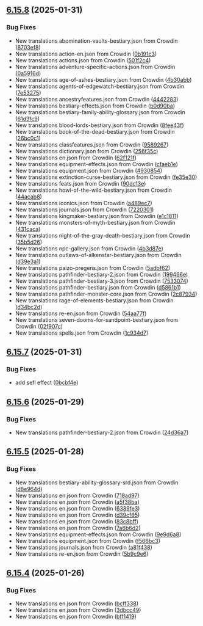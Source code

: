 ## [6.15.8](https://github.com/allnnde/pf2e-esp-translation/compare/v6.15.7...v6.15.8) (2025-01-31)


### Bug Fixes

* New translations abomination-vaults-bestiary.json from Crowdin ([8703ef8](https://github.com/allnnde/pf2e-esp-translation/commit/8703ef82cfeed6167560df38845cf6d81428029a))
* New translations action-en.json from Crowdin ([0b191c3](https://github.com/allnnde/pf2e-esp-translation/commit/0b191c3afac179207f18efdd61db9ca7aa835073))
* New translations actions.json from Crowdin ([501f2c4](https://github.com/allnnde/pf2e-esp-translation/commit/501f2c45e605246318e55ebfa1eb43b60ab221d4))
* New translations adventure-specific-actions.json from Crowdin ([0a5916d](https://github.com/allnnde/pf2e-esp-translation/commit/0a5916de97ffb112866a625c625dd6fca55cf6a2))
* New translations age-of-ashes-bestiary.json from Crowdin ([4b30abb](https://github.com/allnnde/pf2e-esp-translation/commit/4b30abbffe170ec46b71fc1d6a49bfd6074a941c))
* New translations agents-of-edgewatch-bestiary.json from Crowdin ([7e53275](https://github.com/allnnde/pf2e-esp-translation/commit/7e53275c3aca4a18728725a9e30a9f3b3b4a35db))
* New translations ancestryfeatures.json from Crowdin ([4442283](https://github.com/allnnde/pf2e-esp-translation/commit/44422837e41239608050075c8d13953f5ce7d047))
* New translations bestiary-effects.json from Crowdin ([b0d90ba](https://github.com/allnnde/pf2e-esp-translation/commit/b0d90bad70d866c1818c37c9528d54822aa28673))
* New translations bestiary-family-ability-glossary.json from Crowdin ([61d3fc9](https://github.com/allnnde/pf2e-esp-translation/commit/61d3fc9bffbcda415c01277bbda91188cf3279b3))
* New translations blood-lords-bestiary.json from Crowdin ([8fee43f](https://github.com/allnnde/pf2e-esp-translation/commit/8fee43fa0c68cabb589f74437ee9270c78d26471))
* New translations book-of-the-dead-bestiary.json from Crowdin ([26bc0c1](https://github.com/allnnde/pf2e-esp-translation/commit/26bc0c142a6632e1725000c956d87478b38fe64e))
* New translations classfeatures.json from Crowdin ([9589267](https://github.com/allnnde/pf2e-esp-translation/commit/9589267a874bf035908f587d4dfd91563f468465))
* New translations dictionary.json from Crowdin ([256f35c](https://github.com/allnnde/pf2e-esp-translation/commit/256f35ca2dcc8624d60a3840b9859dc38fa88cf5))
* New translations en.json from Crowdin ([62f121f](https://github.com/allnnde/pf2e-esp-translation/commit/62f121f0f4765ac6ebba31908941e3d5c7195f48))
* New translations equipment-effects.json from Crowdin ([cfaeb1e](https://github.com/allnnde/pf2e-esp-translation/commit/cfaeb1e39a28dc8529e34326d4761569ace3f042))
* New translations equipment.json from Crowdin ([4930854](https://github.com/allnnde/pf2e-esp-translation/commit/493085478d25555324a5eac4f85d6244f0934a70))
* New translations extinction-curse-bestiary.json from Crowdin ([fe35e30](https://github.com/allnnde/pf2e-esp-translation/commit/fe35e305b66dbd2688e32d792db20deea50cf2e0))
* New translations feats.json from Crowdin ([90dc13e](https://github.com/allnnde/pf2e-esp-translation/commit/90dc13eca4253ad475c5d792057fd65a617496b0))
* New translations howl-of-the-wild-bestiary.json from Crowdin ([44acab8](https://github.com/allnnde/pf2e-esp-translation/commit/44acab875e88f899a617dc2747394c93d2751d48))
* New translations iconics.json from Crowdin ([a489ec7](https://github.com/allnnde/pf2e-esp-translation/commit/a489ec7189db942079adc8852a4a1dc456d69278))
* New translations journals.json from Crowdin ([7220301](https://github.com/allnnde/pf2e-esp-translation/commit/722030121793537139589302f6c264ca1468b577))
* New translations kingmaker-bestiary.json from Crowdin ([e1c1811](https://github.com/allnnde/pf2e-esp-translation/commit/e1c1811a512608b2027f7e5c5a0e94db052a5b11))
* New translations monsters-of-myth-bestiary.json from Crowdin ([431caca](https://github.com/allnnde/pf2e-esp-translation/commit/431cacab38190b05c60ff4ba0f2f93f308f24b78))
* New translations night-of-the-gray-death-bestiary.json from Crowdin ([35b5d26](https://github.com/allnnde/pf2e-esp-translation/commit/35b5d269cbf9e423db8eaa8d2743b751a91af0b9))
* New translations npc-gallery.json from Crowdin ([4b3d87e](https://github.com/allnnde/pf2e-esp-translation/commit/4b3d87e62f8235c7d0090bd7cd4b3fc64bd4bdd6))
* New translations outlaws-of-alkenstar-bestiary.json from Crowdin ([d39e3a1](https://github.com/allnnde/pf2e-esp-translation/commit/d39e3a1142e411354092df91ab0ab3dc83c30aad))
* New translations paizo-pregens.json from Crowdin ([5adbf62](https://github.com/allnnde/pf2e-esp-translation/commit/5adbf6261bf87be62be8ecf16bcd0c6db26443ad))
* New translations pathfinder-bestiary-2.json from Crowdin ([199466e](https://github.com/allnnde/pf2e-esp-translation/commit/199466e27f6e00740ed388b78e02ab357a9b80ec))
* New translations pathfinder-bestiary-3.json from Crowdin ([7533074](https://github.com/allnnde/pf2e-esp-translation/commit/7533074ce076ea910ac5ee1cb7c065b85d5bde14))
* New translations pathfinder-bestiary.json from Crowdin ([d5861b1](https://github.com/allnnde/pf2e-esp-translation/commit/d5861b130dfb717c363f4d1f52653978c146e62b))
* New translations pathfinder-monster-core.json from Crowdin ([2c87934](https://github.com/allnnde/pf2e-esp-translation/commit/2c87934135758d56e52d9d67026b6016158b00e5))
* New translations rage-of-elements-bestiary.json from Crowdin ([d34bc2d](https://github.com/allnnde/pf2e-esp-translation/commit/d34bc2d72ee79ebfd49ab6a1927c8dcf4bb24df9))
* New translations re-en.json from Crowdin ([54aa77f](https://github.com/allnnde/pf2e-esp-translation/commit/54aa77fd7ca25acd39f64d9394a07cca911ffdd5))
* New translations seven-dooms-for-sandpoint-bestiary.json from Crowdin ([02f907c](https://github.com/allnnde/pf2e-esp-translation/commit/02f907c73d04f25acfb85d767d94c96f4424688a))
* New translations spells.json from Crowdin ([1c934d7](https://github.com/allnnde/pf2e-esp-translation/commit/1c934d7cc231a5ea67b2a6364130e5b997b62901))



## [6.15.7](https://github.com/allnnde/pf2e-esp-translation/compare/v6.15.6...v6.15.7) (2025-01-31)


### Bug Fixes

* add sefl effect ([0bcbf4e](https://github.com/allnnde/pf2e-esp-translation/commit/0bcbf4e949fe4b3c6ee0cb8cf80f75bd235a1d9f))



## [6.15.6](https://github.com/allnnde/pf2e-esp-translation/compare/v6.15.5...v6.15.6) (2025-01-29)


### Bug Fixes

* New translations pathfinder-bestiary-2.json from Crowdin ([24d36a7](https://github.com/allnnde/pf2e-esp-translation/commit/24d36a725552262657d848c2bb12cb4ee49bfb4a))



## [6.15.5](https://github.com/allnnde/pf2e-esp-translation/compare/v6.15.4...v6.15.5) (2025-01-28)


### Bug Fixes

* New translations bestiary-ability-glossary-srd.json from Crowdin ([d8e964d](https://github.com/allnnde/pf2e-esp-translation/commit/d8e964d3f0e0b5eca26897cfd28e71f0d01faa91))
* New translations en.json from Crowdin ([718ad97](https://github.com/allnnde/pf2e-esp-translation/commit/718ad97856b263b3734f414144d0ba2860b46c50))
* New translations en.json from Crowdin ([a5f38ba](https://github.com/allnnde/pf2e-esp-translation/commit/a5f38ba356b65882f68bdc2db6b7257f1c551d27))
* New translations en.json from Crowdin ([6389fe3](https://github.com/allnnde/pf2e-esp-translation/commit/6389fe3a527a0c8f783cdfdb268097055e1acf57))
* New translations en.json from Crowdin ([d39cf65](https://github.com/allnnde/pf2e-esp-translation/commit/d39cf65a1b5c04bf30551d8454730ee9264085b3))
* New translations en.json from Crowdin ([83c8bff](https://github.com/allnnde/pf2e-esp-translation/commit/83c8bfffba74b178c60cd75d3c76c44fdddd9211))
* New translations en.json from Crowdin ([7a6b6d2](https://github.com/allnnde/pf2e-esp-translation/commit/7a6b6d234e5cf1d51f9b28a3386f47bd02a3af5b))
* New translations equipment-effects.json from Crowdin ([9e9d6a8](https://github.com/allnnde/pf2e-esp-translation/commit/9e9d6a8bc2834cad3ba1745a6a4c0b9d2c2d2a84))
* New translations equipment.json from Crowdin ([f566bc3](https://github.com/allnnde/pf2e-esp-translation/commit/f566bc364f784db0d7881c3fb0fadf9a36d965ed))
* New translations journals.json from Crowdin ([a81f438](https://github.com/allnnde/pf2e-esp-translation/commit/a81f438f0f9012fa06cd537ae1fce529ab31e2ca))
* New translations re-en.json from Crowdin ([5b9c9e6](https://github.com/allnnde/pf2e-esp-translation/commit/5b9c9e6b3fbb13b9002be1247dfd2df05addd63c))



## [6.15.4](https://github.com/allnnde/pf2e-esp-translation/compare/v6.15.3...v6.15.4) (2025-01-26)


### Bug Fixes

* New translations en.json from Crowdin ([bcff338](https://github.com/allnnde/pf2e-esp-translation/commit/bcff33824772cf34d37d0a602066c92096753aac))
* New translations en.json from Crowdin ([3dbcc49](https://github.com/allnnde/pf2e-esp-translation/commit/3dbcc495dc6029e5c800784e0b25cf8cc990a8c0))
* New translations en.json from Crowdin ([bff1419](https://github.com/allnnde/pf2e-esp-translation/commit/bff1419127ce7ce020c27d595c5e4472fdd34424))



